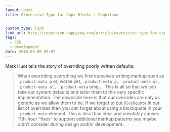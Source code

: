 ```yaml
---
layout: post
title: Expressive Type for Copy Blocks | Cognition


custom_type: link
link_url: http://cognition.happycog.com/article/expressive-type-for-copy-blocks
tags:
  - CSS
  - development
date: 2016-03-09 09:07
---
```

Mark Huot tells the story of overriding poorly written defaults:

> When overriding everything we find ourselves writing markup such as `.product-meta p` or, worse yet, `.product-meta p, .product-meta ul, .product-meta ol, .product-meta` omg…. This is all so that we can take our system defaults and tailor them to this very specific implementation. The downside here is that our overrides are only as generic as we allow them to be. If we forget to put `blockquote` in our list of overrides then you can forget about using a blockquote in your `.product-meta` element. This is less than ideal and inevitably causes 11th-hour “fixes” to support additional markup patterns you maybe didn’t consider during design and/or development.
